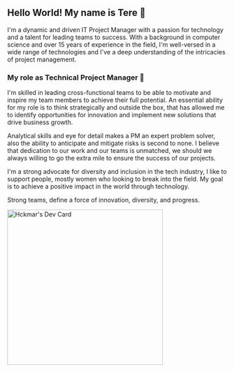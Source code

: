 ## Hello World! My name is Tere :information_desk_person:
I'm a dynamic and driven IT Project Manager with a passion for technology and a talent for leading teams to success. With a background in computer science and over 15 years of experience in the field, I'm well-versed in a wide range of technologies and I've a deep understanding of the intricacies of project management.

### My role as Technical Project Manager 🔭

I'm skilled in leading cross-functional teams to be able to motivate and inspire my team members to achieve their full potential. An essential ability for my role is to think strategically and outside the box, that has allowed me to identify opportunities for innovation and implement new solutions that drive business growth.
 
Analytical skills and eye for detail makes a PM an expert problem solver, also the ability to anticipate and mitigate risks is second to none. I believe that dedication to our work and our teams is unmatched, we should we always willing to go the extra mile to ensure the success of our projects.

I'm a strong advocate for diversity and inclusion in the tech industry, I like to support people, mostly women who looking to break into the field. My goal is to achieve a positive impact in the world through technology.

Strong teams, define a force of innovation, diversity, and progress.

<a href="https://app.daily.dev/hckmar"><img src="https://api.daily.dev/devcards/v2/U6Ax8dwrGZd659zGDhl3x.png?type=default&r=6g5" width="356" alt="Hckmar's Dev Card"/></a>
